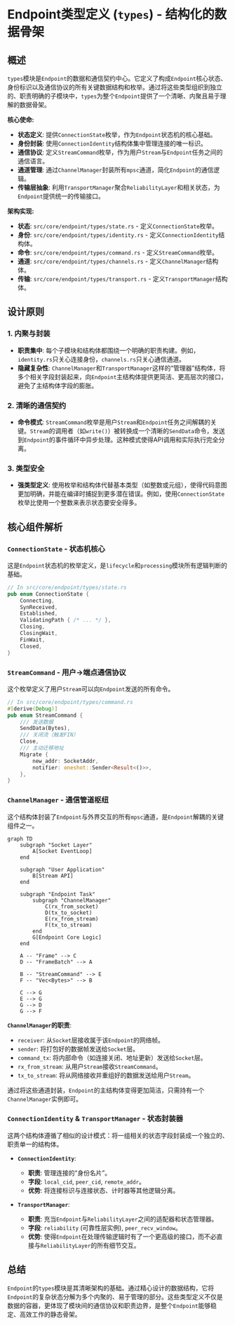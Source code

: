 # Endpoint类型定义 (`types`) - 结构化的数据骨架

## 概述

`types`模块是`Endpoint`的数据和通信契约中心。它定义了构成`Endpoint`核心状态、身份标识以及通信协议的所有关键数据结构和枚举。通过将这些类型组织到独立的、职责明确的子模块中，`types`为整个`Endpoint`提供了一个清晰、内聚且易于理解的数据骨架。

**核心使命:**
- **状态定义**: 提供`ConnectionState`枚举，作为`Endpoint`状态机的核心基础。
- **身份封装**: 使用`ConnectionIdentity`结构体集中管理连接的唯一标识。
- **通信协议**: 定义`StreamCommand`枚举，作为用户`Stream`与`Endpoint`任务之间的通信语言。
- **通道管理**: 通过`ChannelManager`封装所有`mpsc`通道，简化`Endpoint`的通信逻辑。
- **传输层抽象**: 利用`TransportManager`聚合`ReliabilityLayer`和相关状态，为`Endpoint`提供统一的传输接口。

**架构实现:**
- **状态**: `src/core/endpoint/types/state.rs` - 定义`ConnectionState`枚举。
- **身份**: `src/core/endpoint/types/identity.rs` - 定义`ConnectionIdentity`结构体。
- **命令**: `src/core/endpoint/types/command.rs` - 定义`StreamCommand`枚举。
- **通道**: `src/core/endpoint/types/channels.rs` - 定义`ChannelManager`结构体。
- **传输**: `src/core/endpoint/types/transport.rs` - 定义`TransportManager`结构体。

## 设计原则

### 1. 内聚与封装
- **职责集中**: 每个子模块和结构体都围绕一个明确的职责构建。例如，`identity.rs`只关心连接身份，`channels.rs`只关心通信通道。
- **隐藏复杂性**: `ChannelManager`和`TransportManager`这样的“管理器”结构体，将多个相关字段封装起来，向`Endpoint`主结构体提供更简洁、更高层次的接口，避免了主结构体字段的膨胀。

### 2. 清晰的通信契约
- **命令模式**: `StreamCommand`枚举是用户`Stream`和`Endpoint`任务之间解耦的关键。`Stream`的调用者（如`write()`）被转换成一个清晰的`SendData`命令，发送到`Endpoint`的事件循环中异步处理。这种模式使得API调用和实际执行完全分离。

### 3. 类型安全
- **强类型定义**: 使用枚举和结构体代替基本类型（如整数或元组），使得代码意图更加明确，并能在编译时捕捉到更多潜在错误。例如，使用`ConnectionState`枚举比使用一个整数来表示状态要安全得多。

## 核心组件解析

### `ConnectionState` - 状态机核心

这是`Endpoint`状态机的枚举定义，是`lifecycle`和`processing`模块所有逻辑判断的基础。

```rust
// In src/core/endpoint/types/state.rs
pub enum ConnectionState {
    Connecting,
    SynReceived,
    Established,
    ValidatingPath { /* ... */ },
    Closing,
    ClosingWait,
    FinWait,
    Closed,
}
```

### `StreamCommand` - 用户->端点通信协议

这个枚举定义了用户`Stream`可以向`Endpoint`发送的所有命令。

```rust
// In src/core/endpoint/types/command.rs
#[derive(Debug)]
pub enum StreamCommand {
    /// 发送数据
    SendData(Bytes),
    /// 关闭流（触发FIN）
    Close,
    /// 主动迁移地址
    Migrate {
        new_addr: SocketAddr,
        notifier: oneshot::Sender<Result<()>>,
    },
}
```

### `ChannelManager` - 通信管道枢纽

这个结构体封装了`Endpoint`与外界交互的所有`mpsc`通道，是`Endpoint`解耦的关键组件之一。

```mermaid
graph TD
    subgraph "Socket Layer"
        A[Socket EventLoop]
    end
    
    subgraph "User Application"
        B[Stream API]
    end

    subgraph "Endpoint Task"
        subgraph "ChannelManager"
            C(rx_from_socket)
            D(tx_to_socket)
            E(rx_from_stream)
            F(tx_to_stream)
        end
        G[Endpoint Core Logic]
    end

    A -- "Frame" --> C
    D -- "FrameBatch" --> A
    
    B -- "StreamCommand" --> E
    F -- "Vec<Bytes>" --> B

    C --> G
    E --> G
    G --> D
    G --> F
```
**`ChannelManager`的职责**:
- `receiver`: 从`Socket`层接收属于该`Endpoint`的网络帧。
- `sender`: 将打包好的数据帧发送给`Socket`层。
- `command_tx`: 将内部命令（如连接关闭、地址更新）发送给`Socket`层。
- `rx_from_stream`: 从用户`Stream`接收`StreamCommand`。
- `tx_to_stream`: 将从网络接收并重组好的数据发送给用户`Stream`。

通过将这些通道封装，`Endpoint`的主结构体变得更加简洁，只需持有一个`ChannelManager`实例即可。

### `ConnectionIdentity` & `TransportManager` - 状态封装器

这两个结构体遵循了相似的设计模式：将一组相关的状态字段封装成一个独立的、职责单一的结构体。

- **`ConnectionIdentity`**:
    - **职责**: 管理连接的“身份名片”。
    - **字段**: `local_cid`, `peer_cid`, `remote_addr`。
    - **优势**: 将连接标识与连接状态、计时器等其他逻辑分离。

- **`TransportManager`**:
    - **职责**: 充当`Endpoint`与`ReliabilityLayer`之间的适配器和状态管理器。
    - **字段**: `reliability` (可靠性层实例), `peer_recv_window`。
    - **优势**: 使得`Endpoint`在处理传输逻辑时有了一个更高级的接口，而不必直接与`ReliabilityLayer`的所有细节交互。

## 总结

`Endpoint`的`types`模块是其清晰架构的基础。通过精心设计的数据结构，它将`Endpoint`的复杂状态分解为多个内聚的、易于管理的部分。这些类型定义不仅是数据的容器，更体现了模块间的通信协议和职责边界，是整个`Endpoint`能够稳定、高效工作的静态骨架。
